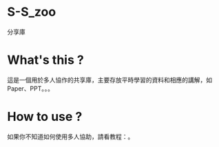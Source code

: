 # S-S_zoo

分享庫

# What's this ?

這是一個用於多人協作的共享庫，主要存放平時學習的資料和相應的講解，如Paper、PPT。。。

# How to use ?

如果你不知道如何使用多人協助，請看教程：[]()。
